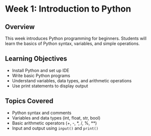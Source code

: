 # Week 1: Introduction to Python

## Overview
This week introduces Python programming for beginners. Students will learn the basics of Python syntax, variables, and simple operations.

## Learning Objectives
- Install Python and set up IDE
- Write basic Python programs
- Understand variables, data types, and arithmetic operations
- Use print statements to display output

## Topics Covered
- Python syntax and comments
- Variables and data types (int, float, str, bool)
- Basic arithmetic operators (+, -, *, /, %, **)
- Input and output using `input()` and `print()`
